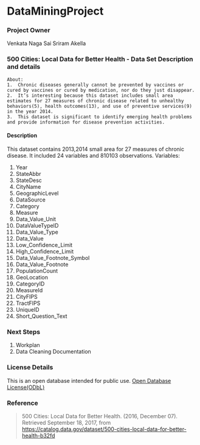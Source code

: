# DataMiningProject


###  Project Owner

Venkata Naga Sai Sriram Akella

 ### **500 Cities: Local Data for Better Health - Data Set Description and details**

    About:
    1.  Chronic diseases generally cannot be prevented by vaccines or cured by vaccines or cured by medication, nor do they just disappear.
    2.  It’s interesting because this dataset includes small area estimates for 27 measures of chronic disease related to unhealthy behaviors(5), health outcomes(13), and use of preventive services(9) in the year 2014.
    3.  This dataset is significant to identify emerging health problems and provide information for disease prevention activities.

#### Description

This dataset contains 2013,2014 small area for 27 measures of chronic disease. It included 24 variables and 810103 observations.
Variables:

1. Year
2. StateAbbr
3. StateDesc
4. CityName
5. GeographicLevel
6. DataSource
7. Category
8. Measure
9. Data_Value_Unit
10. DataValueTypeID
11. Data_Value_Type
12. Data_Value
13. Low_Confidence_Limit
14. High_Confidence_Limit
15. Data_Value_Footnote_Symbol
16. Data_Value_Footnote
17. PopulationCount
18. GeoLocation
19. CategoryID
20. MeasureId
21. CityFIPS
22. TractFIPS
23. UniqueID
24. Short_Question_Text

    

### Next Steps

1. Workplan
2. Data Cleaning Documentation


### License Details
This is an open database intended for public use. [Open Database License(ODbL)](https://opendatacommons.org/licenses/odbl/1.0/)  

### Reference
> 500 Cities: Local Data for Better Health. (2016, December 07). Retrieved September 18, 2017, from https://catalog.data.gov/dataset/500-cities-local-data-for-better-health-b32fd
